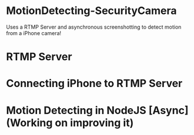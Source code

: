 # MotionDetecting-SecurityCamera
Uses a RTMP Server and asynchronous screenshotting to detect motion from a iPhone camera!

# RTMP Server

# Connecting iPhone to RTMP Server

# Motion Detecting in NodeJS [Async] (Working on improving it)
